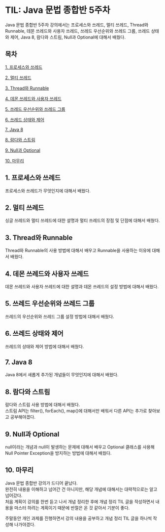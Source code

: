 # TIL: Java 문법 종합반 5주차

Java 문법 종합반 5주차 강의에서는 프로세스와 쓰레드, 멀티 쓰레드, Thread와 Runnable, 데몬 쓰레드와 사용자 쓰레드, 쓰레드 우선순위와 쓰레드 그룹, 쓰레드 상태와 제어, Java 8, 람다와 스트림, Null과 Optional에 대해서 배웠다.

## 목차

[1. 프로세스와 쓰레드](#1-프로세스와-쓰레드)

[2. 멀티 쓰레드](#2-멀티-쓰레드)

[3. Thread와 Runnable](#3-thread와-runnable)

[4. 데몬 쓰레드와 사용자 쓰레드](#4-데몬-쓰레드와-사용자-쓰레드)

[5. 쓰레드 우선순위와 쓰레드 그룹](#5-쓰레드-우선순위와-쓰레드-그룹)

[6. 쓰레드 상태와 제어](#6-쓰레드-상태와-제어)

[7. Java 8](#7-java-8)

[8. 람다와 스트림](#8-람다와-스트림)

[9. Null과 Optional](#9-null과-optional)

[10. 마무리](#10-마무리)

## 1. 프로세스와 쓰레드

프로세스와 쓰레드가 무엇인지에 대해서 배웠다.

## 2. 멀티 쓰레드

싱글 쓰레드와 멀티 쓰레드에 대한 설명과 멀티 쓰레드의 장점 및 단점에 대해서 배웠다.

## 3. Thread와 Runnable

Thread와 Runnable의 사용 방법에 대해서 배우고 Runnable을 사용하는 이유에 대해서 배웠다.

## 4. 데몬 쓰레드와 사용자 쓰레드

데몬 쓰레드와 사용자 쓰레드에 대한 설명과 데몬 쓰레드의 설정 방법에 대해서 배웠다.

## 5. 쓰레드 우선순위와 쓰레드 그룹

쓰레드의 우선순위와 쓰레드 그룹 설정 방법에 대해서 배웠다.

## 6. 쓰레드 상태와 제어

쓰레드의 상태와 제어 방법에 대해서 배웠다.

## 7. Java 8

Java 8에서 새롭게 추가된 개념들이 무엇인지에 대해서 배웠다.

## 8. 람다와 스트림

람다와 스트림 사용 방법에 대해서 배웠다.<br>
스트림 API는 filter(), forEach(), map()에 대해서만 배워서 다른 API는 추가로 찾아보고 공부해야겠다.

## 9. Null과 Optional

null이라는 개념과 null이 발생하는 문제에 대해서 배우고 Optional 클래스를 사용해 Null Pointer Exception을 방지하는 방법에 대해서 배웠다.

## 10. 마무리

Java 문법 종합반 강의가 드디어 끝났다.<br>
완전히 내용을 이해하고 넘어간 건 아니지만, 해당 개념에 대해서는 대략적으로는 알고 넘어갔다.<br>
처음 계획이 강의를 한번 듣고 나서 개념 정리한 후에 개념 정리 TIL 글을 작성하면서 내용을 마스터 하려는 계획이기 때문에 반절은 온 것 같아서 기분이 좋다.

주말동안 개인 과제를 진행하면서 강의 내용을 공부하고 개념 정리 TIL 글을 하나씩 작성해 나가야겠다.
